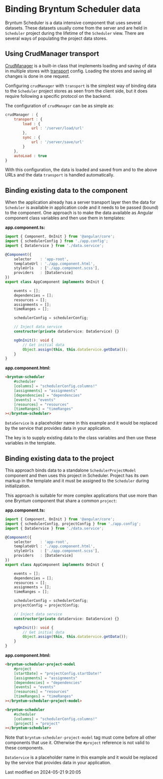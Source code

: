 # Binding Bryntum Scheduler data

Bryntum Scheduler is a data intensive component that uses several datasets. These datasets usually come from the server
and are held in `Scheduler` project during the lifetime of the `Scheduler` view. There are several ways of populating the
project data stores.

## Using CrudManager transport

[CrudManager](#Scheduler/data/CrudManager) is a built-in class that implements loading and saving of data in multiple
stores with [transport](#Scheduler/data/CrudManager#config-transport) config. Loading the stores and saving all
changes is done in one request.

Configuring `crudManager` with `transport` is the simplest way of binding data to the `Scheduler` project stores as seen
from the client side, but it does require following a specific protocol on the backend.

The configuration of `crudManager` can be as simple as:

```javascript
crudManager : {
    transport : {
        load : {
            url : '/server/load/url'
        },
        sync : {
            url : '/server/save/url'
        }
    },
    autoLoad : true
}
```

With this configuration, the data is loaded and saved from and to the above URLs and the data `transport` is handled
automatically.

## Binding existing data to the component

When the application already has a server transport layer then the data for `Scheduler` is available in application code
and it needs to be passed (bound) to the component. One approach is to make the data available as Angular component
class variables and then use them in templates:

**app.component.ts:**

```typescript
import { Component, OnInit } from '@angular/core';
import { schedulerConfig } from './app.config';
import { DataService } from './data.service';

@Component({
    selector    : 'app-root',
    templateUrl : './app.component.html',
    styleUrls   : ['./app.component.scss'],
    providers   : [DataService]
})
export class AppComponent implements OnInit {

    events = [];
    dependencies = [];
    resources = [];
    assignments = [];
    timeRanges = [];

    schedulerConfig = schedulerConfig;

    // Inject data service
    constructor(private dataService: DataService) {}

    ngOnInit(): void {
        // Get initial data
        Object.assign(this, this.dataService.getData());
    }
}
```

**app.component.html:**

```html
<bryntum-scheduler
    #scheduler
    [columns] = "schedulerConfig.columns!"
    [assignments] = "assignments"
    [dependencies] = "dependencies"
    [events] = "events"
    [resources] = "resources"
    [timeRanges] = "timeRanges"
></bryntum-scheduler>
```

`DataService` is a placeholder name in this example and it would be replaced by the service that provides data in your
application.

The key is to supply existing data to the class variables and then use these variables in the template.

## Binding existing data to the project

This approach binds data to a standalone `SchedulerProjectModel` component and then uses this project in Scheduler. 
Project has its own markup in the template and it must be assigned to the `Scheduler` during initialization.

This approach is suitable for more complex applications that use more than one Bryntum component that share a common
`project`:

**app.component.ts:**

```typescript
import { Component, OnInit } from '@angular/core';
import { schedulerConfig, projectConfig } from './app.config';
import { DataService } from './data.service';

@Component({
    selector    : 'app-root',
    templateUrl : './app.component.html',
    styleUrls   : ['./app.component.scss'],
    providers   : [DataService]
})
export class AppComponent implements OnInit {

    events = [];
    dependencies = [];
    resources = [];
    assignments = [];
    timeRanges = [];

    schedulerConfig = schedulerConfig;
    projectConfig = projectConfig;

    // Inject data service
    constructor(private dataService: DataService) {}

    ngOnInit(): void {
        // Get initial data
        Object.assign(this, this.dataService.getData());
    }
}
```

**app.component.html:**

```html
<bryntum-scheduler-project-model
    #project
    [startDate] = "projectConfig.startDate!"
    [assignments] = "assignments"
    [dependencies] = "dependencies"
    [events] = "events"
    [resources] = "resources"
    [timeRanges] = "timeRanges"
></bryntum-scheduler-project-model>

<bryntum-scheduler
    #scheduler
    [columns] = "schedulerConfig.columns!"
    [project] = "project"
></bryntum-scheduler>
```

<div class="note">

Note that <code>bryntum-scheduler-project-model</code> tag must come before all other components that use it.
Otherwise the <code>#project</code> reference is not valid to these components.

</div>

`DataService` is a placeholder name in this example and it would be replaced by the service that provides data in your
application.



<p class="last-modified">Last modified on 2024-05-21 9:20:05</p>